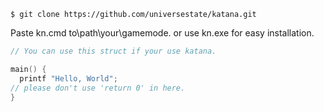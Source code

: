 ```
$ git clone https://github.com/universestate/katana.git
```
Paste kn.cmd to\path\your\gamemode. or use kn.exe for easy installation.
```c++
// You can use this struct if your use katana.

main() {
  printf "Hello, World";
// please don't use 'return 0' in here.
}
```
